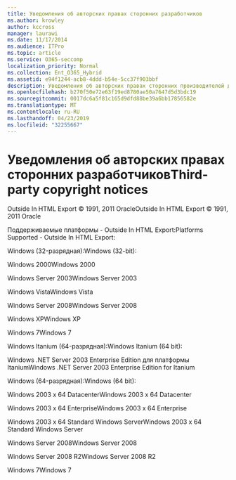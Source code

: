 ```yaml
---
title: Уведомления об авторских правах сторонних разработчиков
ms.author: krowley
author: kccross
manager: laurawi
ms.date: 11/17/2014
ms.audience: ITPro
ms.topic: article
ms.service: O365-seccomp
localization_priority: Normal
ms.collection: Ent_O365_Hybrid
ms.assetid: e94f1244-acb8-4ddd-b54e-5cc37f903bbf
description: Уведомления об авторских правах сторонних производителей для различных услуг Майкрософт
ms.openlocfilehash: b270f50e72e63f19ed8780ae50a7647d5d3bdc19
ms.sourcegitcommit: 0017dc6a5f81c165d9dfd88be39a6bb17856582e
ms.translationtype: MT
ms.contentlocale: ru-RU
ms.lasthandoff: 04/23/2019
ms.locfileid: "32255667"
---
```

# <a name="third-party-copyright-notices"></a><span data-ttu-id="29a96-103">Уведомления об авторских правах сторонних разработчиков</span><span class="sxs-lookup"><span data-stu-id="29a96-103">Third-party copyright notices</span></span>

<span data-ttu-id="29a96-104">Outside In HTML Export © 1991, 2011 Oracle</span><span class="sxs-lookup"><span data-stu-id="29a96-104">Outside In HTML Export © 1991, 2011 Oracle</span></span>
  
<span data-ttu-id="29a96-105">Поддерживаемые платформы - Outside In HTML Export:</span><span class="sxs-lookup"><span data-stu-id="29a96-105">Platforms Supported - Outside In HTML Export:</span></span>
  
<span data-ttu-id="29a96-106">Windows (32-разрядная):</span><span class="sxs-lookup"><span data-stu-id="29a96-106">Windows (32-bit):</span></span>
  
<span data-ttu-id="29a96-107">Windows 2000</span><span class="sxs-lookup"><span data-stu-id="29a96-107">Windows 2000</span></span>
  
<span data-ttu-id="29a96-108">Windows Server 2003</span><span class="sxs-lookup"><span data-stu-id="29a96-108">Windows Server 2003</span></span>
  
<span data-ttu-id="29a96-109">Windows Vista</span><span class="sxs-lookup"><span data-stu-id="29a96-109">Windows Vista</span></span>
  
<span data-ttu-id="29a96-110">Windows Server 2008</span><span class="sxs-lookup"><span data-stu-id="29a96-110">Windows Server 2008</span></span>
  
<span data-ttu-id="29a96-111">Windows XP</span><span class="sxs-lookup"><span data-stu-id="29a96-111">Windows XP</span></span>
  
<span data-ttu-id="29a96-112">Windows 7</span><span class="sxs-lookup"><span data-stu-id="29a96-112">Windows 7</span></span>
  
<span data-ttu-id="29a96-113">Windows Itanium (64-разрядная):</span><span class="sxs-lookup"><span data-stu-id="29a96-113">Windows Itanium (64 bit):</span></span>
  
<span data-ttu-id="29a96-114">Windows .NET Server 2003 Enterprise Edition для платформы Itanium</span><span class="sxs-lookup"><span data-stu-id="29a96-114">Windows .NET Server 2003 Enterprise Edition for Itanium</span></span>
  
<span data-ttu-id="29a96-115">Windows (64-разрядная):</span><span class="sxs-lookup"><span data-stu-id="29a96-115">Windows (64 bit):</span></span>
  
<span data-ttu-id="29a96-116">Windows 2003 x 64 Datacenter</span><span class="sxs-lookup"><span data-stu-id="29a96-116">Windows 2003 x 64 Datacenter</span></span>
  
<span data-ttu-id="29a96-117">Windows 2003 x 64 Enterprise</span><span class="sxs-lookup"><span data-stu-id="29a96-117">Windows 2003 x 64 Enterprise</span></span>
  
<span data-ttu-id="29a96-118">Windows 2003 x 64 Standard Windows Server</span><span class="sxs-lookup"><span data-stu-id="29a96-118">Windows 2003 x 64 Standard Windows Server</span></span>
  
<span data-ttu-id="29a96-119">Windows Server 2008</span><span class="sxs-lookup"><span data-stu-id="29a96-119">Windows Server 2008</span></span>
  
<span data-ttu-id="29a96-120">Windows Server 2008 R2</span><span class="sxs-lookup"><span data-stu-id="29a96-120">Windows Server 2008 R2</span></span>
  
<span data-ttu-id="29a96-121">Windows 7</span><span class="sxs-lookup"><span data-stu-id="29a96-121">Windows 7</span></span>
  

